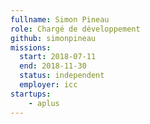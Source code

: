```yaml
---
fullname: Simon Pineau
role: Chargé de développement
github: simonpineau
missions:
  start: 2018-07-11
  end: 2018-11-30
  status: independent
  employer: icc
startups:
    - aplus
---
```

